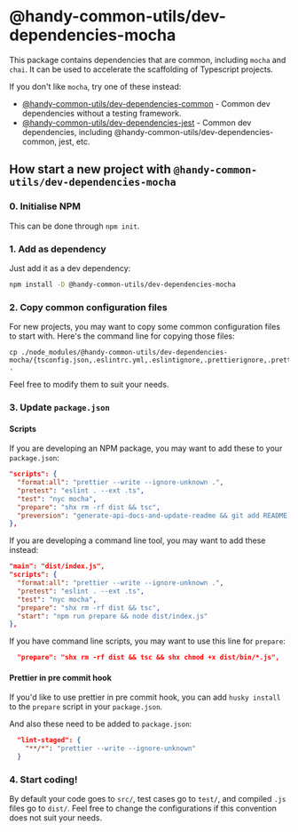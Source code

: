 # @handy-common-utils/dev-dependencies-mocha

This package contains dependencies that are common, including `mocha` and `chai`.
It can be used to accelerate the scaffolding of Typescript projects.

If you don't like `mocha`, try one of these instead:

- [@handy-common-utils/dev-dependencies-common](../common) - Common dev dependencies without a testing framework.
- [@handy-common-utils/dev-dependencies-jest](../jest) - Common dev dependencies, including @handy-common-utils/dev-dependencies-common, jest, etc.


## How start a new project with `@handy-common-utils/dev-dependencies-mocha`

### 0. Initialise NPM

This can be done through `npm init`.

### 1. Add as dependency

Just add it as a dev dependency:

```sh
npm install -D @handy-common-utils/dev-dependencies-mocha
```

### 2. Copy common configuration files

For new projects, you may want to copy some common configuration files to start with. 
Here's the command line for copying those files:

```
cp ./node_modules/@handy-common-utils/dev-dependencies-mocha/{tsconfig.json,.eslintrc.yml,.eslintignore,.prettierignore,.prettierrc.json,.mocharc.yml,.nycrc.yml} .
```

Feel free to modify them to suit your needs.

### 3. Update `package.json`

#### Scripts

If you are developing an NPM package, you may want to add these to your `package.json`:

```json
"scripts": {
  "format:all": "prettier --write --ignore-unknown .",
  "pretest": "eslint . --ext .ts",
  "test": "nyc mocha",
  "prepare": "shx rm -rf dist && tsc",
  "preversion": "generate-api-docs-and-update-readme && git add README.md"
},
```

If you are developing a command line tool, you may want to add these instead:

```json
"main": "dist/index.js",
"scripts": {
  "format:all": "prettier --write --ignore-unknown .",
  "pretest": "eslint . --ext .ts",
  "test": "nyc mocha",
  "prepare": "shx rm -rf dist && tsc",
  "start": "npm run prepare && node dist/index.js"
},
```

If you have command line scripts, you may want to use this line for `prepare`:

```json
  "prepare": "shx rm -rf dist && tsc && shx chmod +x dist/bin/*.js",
```

#### Prettier in pre commit hook

If you'd like to use prettier in pre commit hook, you can add `husky install` to the `prepare` script in your `package.json`.

And also these need to be added to `package.json`:

```json
  "lint-staged": {
    "**/*": "prettier --write --ignore-unknown"
  }
```

### 4. Start coding!

By default your code goes to `src/`, test cases go to `test/`, and compiled `.js` files go to `dist/`.
Feel free to change the configurations if this convention does not suit your needs.
